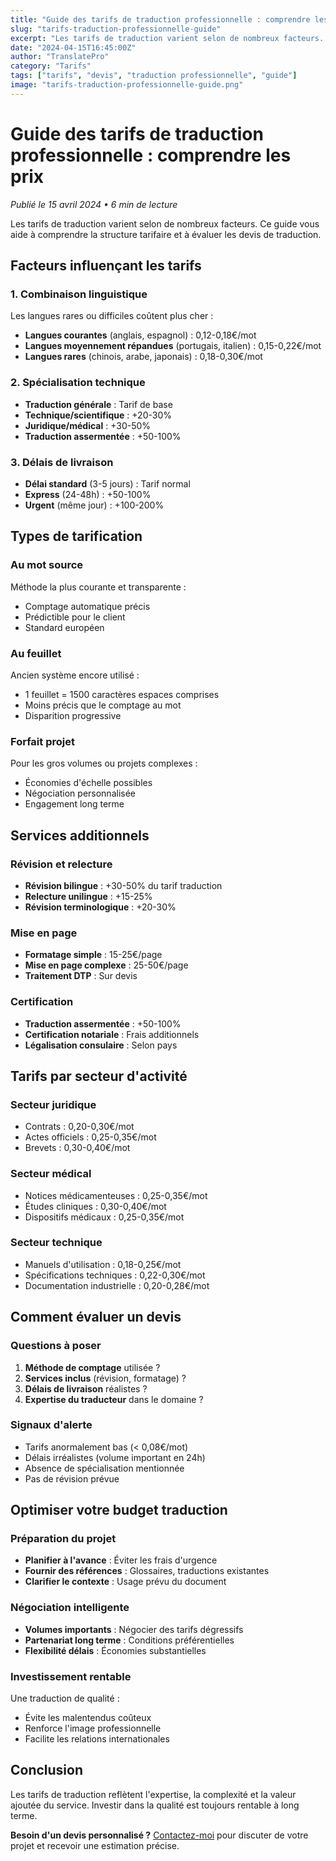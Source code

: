 ```yaml
---
title: "Guide des tarifs de traduction professionnelle : comprendre les prix"
slug: "tarifs-traduction-professionnelle-guide"
excerpt: "Les tarifs de traduction varient selon de nombreux facteurs. Guide pour comprendre et évaluer les devis."
date: "2024-04-15T16:45:00Z"
author: "TranslatePro"
category: "Tarifs"
tags: ["tarifs", "devis", "traduction professionnelle", "guide"]
image: "tarifs-traduction-professionnelle-guide.png"
---
```


# Guide des tarifs de traduction professionnelle : comprendre les prix

*Publié le 15 avril 2024 • 6 min de lecture*

Les tarifs de traduction varient selon de nombreux facteurs. Ce guide vous aide à comprendre la structure tarifaire et à évaluer les devis de traduction.

## Facteurs influençant les tarifs

### 1. Combinaison linguistique
Les langues rares ou difficiles coûtent plus cher :

- **Langues courantes** (anglais, espagnol) : 0,12-0,18€/mot
- **Langues moyennement répandues** (portugais, italien) : 0,15-0,22€/mot  
- **Langues rares** (chinois, arabe, japonais) : 0,18-0,30€/mot

### 2. Spécialisation technique
- **Traduction générale** : Tarif de base
- **Technique/scientifique** : +20-30%
- **Juridique/médical** : +30-50%
- **Traduction assermentée** : +50-100%

### 3. Délais de livraison
- **Délai standard** (3-5 jours) : Tarif normal
- **Express** (24-48h) : +50-100%
- **Urgent** (même jour) : +100-200%

## Types de tarification

### Au mot source
Méthode la plus courante et transparente :
- Comptage automatique précis
- Prédictible pour le client
- Standard européen

### Au feuillet
Ancien système encore utilisé :
- 1 feuillet = 1500 caractères espaces comprises
- Moins précis que le comptage au mot
- Disparition progressive

### Forfait projet
Pour les gros volumes ou projets complexes :
- Économies d'échelle possibles
- Négociation personnalisée
- Engagement long terme

## Services additionnels

### Révision et relecture
- **Révision bilingue** : +30-50% du tarif traduction
- **Relecture unilingue** : +15-25%
- **Révision terminologique** : +20-30%

### Mise en page
- **Formatage simple** : 15-25€/page
- **Mise en page complexe** : 25-50€/page
- **Traitement DTP** : Sur devis

### Certification
- **Traduction assermentée** : +50-100%
- **Certification notariale** : Frais additionnels
- **Légalisation consulaire** : Selon pays

## Tarifs par secteur d'activité

### Secteur juridique
- Contrats : 0,20-0,30€/mot
- Actes officiels : 0,25-0,35€/mot
- Brevets : 0,30-0,40€/mot

### Secteur médical
- Notices médicamenteuses : 0,25-0,35€/mot
- Études cliniques : 0,30-0,40€/mot
- Dispositifs médicaux : 0,25-0,35€/mot

### Secteur technique
- Manuels d'utilisation : 0,18-0,25€/mot
- Spécifications techniques : 0,22-0,30€/mot
- Documentation industrielle : 0,20-0,28€/mot

## Comment évaluer un devis

### Questions à poser
1. **Méthode de comptage** utilisée ?
2. **Services inclus** (révision, formatage) ?
3. **Délais de livraison** réalistes ?
4. **Expertise du traducteur** dans le domaine ?

### Signaux d'alerte
- Tarifs anormalement bas (< 0,08€/mot)
- Délais irréalistes (volume important en 24h)
- Absence de spécialisation mentionnée
- Pas de révision prévue

## Optimiser votre budget traduction

### Préparation du projet
- **Planifier à l'avance** : Éviter les frais d'urgence
- **Fournir des références** : Glossaires, traductions existantes
- **Clarifier le contexte** : Usage prévu du document

### Négociation intelligente
- **Volumes importants** : Négocier des tarifs dégressifs
- **Partenariat long terme** : Conditions préférentielles
- **Flexibilité délais** : Économies substantielles

### Investissement rentable
Une traduction de qualité :
- Évite les malentendus coûteux
- Renforce l'image professionnelle
- Facilite les relations internationales

## Conclusion

Les tarifs de traduction reflètent l'expertise, la complexité et la valeur ajoutée du service. Investir dans la qualité est toujours rentable à long terme.

**Besoin d'un devis personnalisé ?** [Contactez-moi](/contact) pour discuter de votre projet et recevoir une estimation précise.